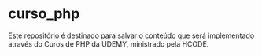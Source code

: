 # curso_php
Este repositório é destinado para salvar o conteúdo que será implementado através do Curos de PHP da UDEMY, ministrado pela HCODE.
